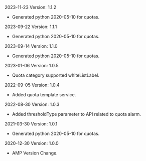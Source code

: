 2023-11-23 Version: 1.1.2
- Generated python 2020-05-10 for quotas.

2023-09-22 Version: 1.1.1
- Generated python 2020-05-10 for quotas.

2023-09-14 Version: 1.1.0
- Generated python 2020-05-10 for quotas.

2023-01-06 Version: 1.0.5
- Quota category supported whiteListLabel.

2022-09-05 Version: 1.0.4
- Added quota template service.

2022-08-30 Version: 1.0.3
- Added thresholdType parameter to API related to quota alarm.

2021-03-30 Version: 1.0.1
- Generated python 2020-05-10 for quotas.

2020-12-30 Version: 1.0.0
- AMP Version Change.

